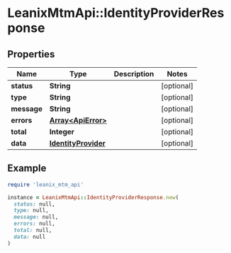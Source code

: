 # LeanixMtmApi::IdentityProviderResponse

## Properties

| Name | Type | Description | Notes |
| ---- | ---- | ----------- | ----- |
| **status** | **String** |  | [optional] |
| **type** | **String** |  | [optional] |
| **message** | **String** |  | [optional] |
| **errors** | [**Array&lt;ApiError&gt;**](ApiError.md) |  | [optional] |
| **total** | **Integer** |  | [optional] |
| **data** | [**IdentityProvider**](IdentityProvider.md) |  | [optional] |

## Example

```ruby
require 'leanix_mtm_api'

instance = LeanixMtmApi::IdentityProviderResponse.new(
  status: null,
  type: null,
  message: null,
  errors: null,
  total: null,
  data: null
)
```

